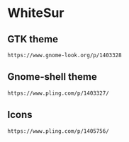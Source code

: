 # WhiteSur
## GTK theme
```
https://www.gnome-look.org/p/1403328
```

## Gnome-shell theme
```
https://www.pling.com/p/1403327/
```

## Icons
```
https://www.pling.com/p/1405756/
```
